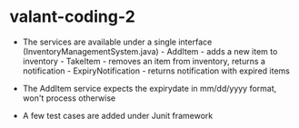 # valant-coding-2

- The services are available under a single interface (InventoryManagementSystem.java)
      - AddItem - adds a new item to inventory
      - TakeItem - removes an item from inventory, returns a notification
      - ExpiryNotification - returns notification with expired items

- The AddItem service expects the expirydate in mm/dd/yyyy format, won't process otherwise
- A few test cases are added under Junit framework
